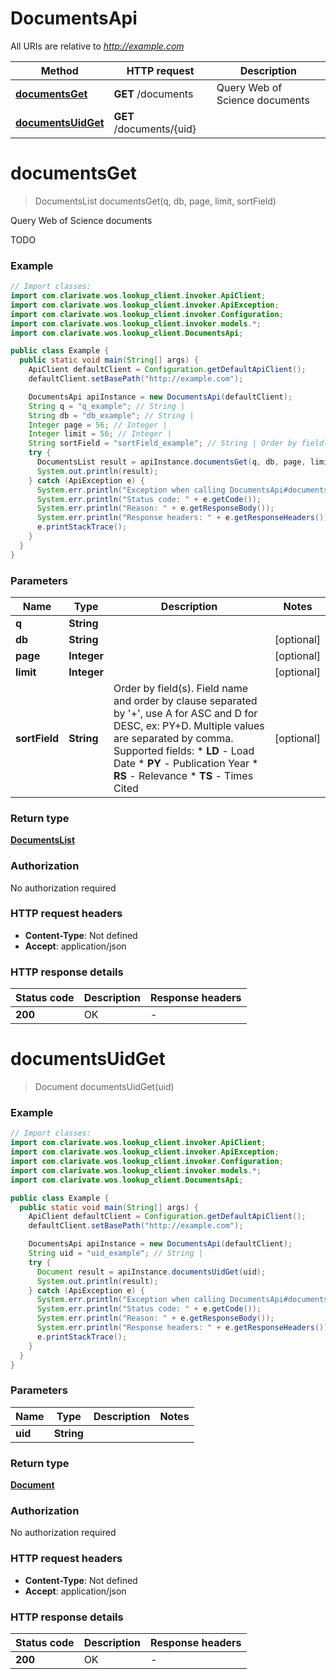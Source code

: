 # DocumentsApi

All URIs are relative to *http://example.com*

Method | HTTP request | Description
------------- | ------------- | -------------
[**documentsGet**](DocumentsApi.md#documentsGet) | **GET** /documents | Query Web of Science documents 
[**documentsUidGet**](DocumentsApi.md#documentsUidGet) | **GET** /documents/{uid} | 


<a name="documentsGet"></a>
# **documentsGet**
> DocumentsList documentsGet(q, db, page, limit, sortField)

Query Web of Science documents 

TODO 

### Example
```java
// Import classes:
import com.clarivate.wos.lookup_client.invoker.ApiClient;
import com.clarivate.wos.lookup_client.invoker.ApiException;
import com.clarivate.wos.lookup_client.invoker.Configuration;
import com.clarivate.wos.lookup_client.invoker.models.*;
import com.clarivate.wos.lookup_client.DocumentsApi;

public class Example {
  public static void main(String[] args) {
    ApiClient defaultClient = Configuration.getDefaultApiClient();
    defaultClient.setBasePath("http://example.com");

    DocumentsApi apiInstance = new DocumentsApi(defaultClient);
    String q = "q_example"; // String | 
    String db = "db_example"; // String | 
    Integer page = 56; // Integer | 
    Integer limit = 56; // Integer | 
    String sortField = "sortField_example"; // String | Order by field(s). Field name and order by clause separated by '+', use A for ASC and D for DESC, ex: PY+D. Multiple values are separated by comma. Supported fields:  * **LD** - Load Date * **PY** - Publication Year * **RS** - Relevance * **TS** - Times Cited 
    try {
      DocumentsList result = apiInstance.documentsGet(q, db, page, limit, sortField);
      System.out.println(result);
    } catch (ApiException e) {
      System.err.println("Exception when calling DocumentsApi#documentsGet");
      System.err.println("Status code: " + e.getCode());
      System.err.println("Reason: " + e.getResponseBody());
      System.err.println("Response headers: " + e.getResponseHeaders());
      e.printStackTrace();
    }
  }
}
```

### Parameters

Name | Type | Description  | Notes
------------- | ------------- | ------------- | -------------
 **q** | **String**|  |
 **db** | **String**|  | [optional]
 **page** | **Integer**|  | [optional]
 **limit** | **Integer**|  | [optional]
 **sortField** | **String**| Order by field(s). Field name and order by clause separated by &#39;+&#39;, use A for ASC and D for DESC, ex: PY+D. Multiple values are separated by comma. Supported fields:  * **LD** - Load Date * **PY** - Publication Year * **RS** - Relevance * **TS** - Times Cited  | [optional]

### Return type

[**DocumentsList**](DocumentsList.md)

### Authorization

No authorization required

### HTTP request headers

 - **Content-Type**: Not defined
 - **Accept**: application/json

### HTTP response details
| Status code | Description | Response headers |
|-------------|-------------|------------------|
**200** | OK |  -  |

<a name="documentsUidGet"></a>
# **documentsUidGet**
> Document documentsUidGet(uid)



### Example
```java
// Import classes:
import com.clarivate.wos.lookup_client.invoker.ApiClient;
import com.clarivate.wos.lookup_client.invoker.ApiException;
import com.clarivate.wos.lookup_client.invoker.Configuration;
import com.clarivate.wos.lookup_client.invoker.models.*;
import com.clarivate.wos.lookup_client.DocumentsApi;

public class Example {
  public static void main(String[] args) {
    ApiClient defaultClient = Configuration.getDefaultApiClient();
    defaultClient.setBasePath("http://example.com");

    DocumentsApi apiInstance = new DocumentsApi(defaultClient);
    String uid = "uid_example"; // String | 
    try {
      Document result = apiInstance.documentsUidGet(uid);
      System.out.println(result);
    } catch (ApiException e) {
      System.err.println("Exception when calling DocumentsApi#documentsUidGet");
      System.err.println("Status code: " + e.getCode());
      System.err.println("Reason: " + e.getResponseBody());
      System.err.println("Response headers: " + e.getResponseHeaders());
      e.printStackTrace();
    }
  }
}
```

### Parameters

Name | Type | Description  | Notes
------------- | ------------- | ------------- | -------------
 **uid** | **String**|  |

### Return type

[**Document**](Document.md)

### Authorization

No authorization required

### HTTP request headers

 - **Content-Type**: Not defined
 - **Accept**: application/json

### HTTP response details
| Status code | Description | Response headers |
|-------------|-------------|------------------|
**200** | OK |  -  |

